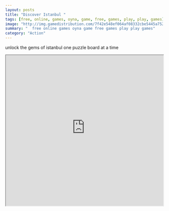 ```yaml
---
layout: posts
title: "Discover Istanbul "
tags: [free, online, games, oyna, game, free, games, play, play, games]
image: "http://img.gamedistribution.com/7f42e548ef064af08332cbe5445a752d.jpg"
summary: "  free online games oyna game free games play play games"
category: "Action"
---
```


unlock the gems of istanbul one puzzle board at a time

<iframe width="100%" height="480px;" src="http://flash.gamedistribution.com?game=7f42e548ef064af08332cbe5445a752d"></iframe>
